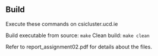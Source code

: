 ## Build

Execute these commands on csicluster.ucd.ie

Build executable from source: `make`
Clean build: `make clean`

Refer to report_assignment02.pdf for details about the files.
